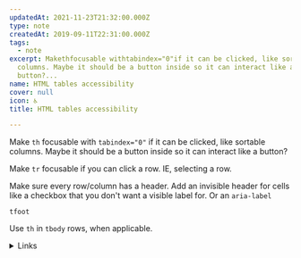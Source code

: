 ```yaml
---
updatedAt: 2021-11-23T21:32:00.000Z
type: note
createdAt: 2019-09-11T22:31:00.000Z
tags:
  - note
excerpt: Makethfocusable withtabindex="0"if it can be clicked, like sortable
  columns. Maybe it should be a button inside so it can interact like a
  button?...
name: HTML tables accessibility
cover: null
icon: ♿
title: HTML tables accessibility

---
```


Make `th` focusable with `tabindex="0"` if it can be clicked, like sortable columns. Maybe it should be a button inside so it can interact like a button?

Make `tr` focusable if you can click a row. IE, selecting a row.

Make sure every row/column has a header. Add an invisible header for cells like a checkbox that you don't want a visible label for. Or an `aria-label`

`tfoot`

Use `th` in `tbody` rows, when applicable.

<details>
<summary>Links</summary>
[](https://www.w3.org/TR/wai-aria-practices-1.1/#grid)
</details>
